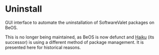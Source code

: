 # Uninstall

GUI interface to automate the uninstallation of SoftwareValet packages on BeOS.

This is no longer being maintained, as BeOS is now defunct and [Haiku](http://www.haiku-os.org/) (its successor) is using a different method of package management. It is presented here for historical reasons.